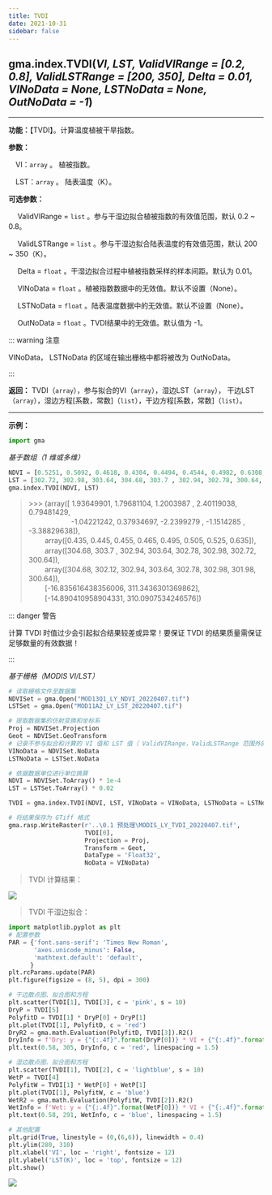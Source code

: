 ```yaml
---
title: TVDI
date: 2021-10-31
sidebar: false
---
```


## gma.index.**TVDI**(*VI, LST, ValidVIRange = [0.2, 0.8], ValidLSTRange = [200, 350], Delta = 0.01, VINoData = None, LSTNoData = None, OutNoData = -1*) <Badge text="1.0.2 +"/>

---

**功能：**【TVDI】。计算温度植被干旱指数。

**参数：**

&emsp;VI：`array` 。 植被指数。

&emsp;LST：`array` 。 陆表温度（K）。

**可选参数：**

&emsp; ValidVIRange = `list` 。参与干湿边拟合植被指数的有效值范围，默认 0.2 ~ 0.8。

&emsp; ValidLSTRange = `list` 。参与干湿边拟合陆表温度的有效值范围，默认 200 ~ 350（K）。

&emsp; Delta = `float` 。干湿边拟合过程中植被指数采样的样本间距。默认为 0.01。

&emsp; VINoData  = `float` 。植被指数数据中的无效值。默认不设置（None）。

&emsp; LSTNoData = `float` 。陆表温度数据中的无效值。默认不设置（None）。

&emsp; OutNoData = `float` 。TVDI结果中的无效值。默认值为 -1。

::: warning 注意

VINoData， LSTNoData 的区域在输出栅格中都将被改为 OutNoData。

:::

**返回：** TVDI（`array`），参与拟合的VI（`array`），湿边LST（`array`）， 干边LST（`array`），湿边方程[系数，常数]（`list`），干边方程[系数，常数]（`list`）。

---

**示例：**
```python
import gma
```

*基于数组（1 维或多维）*

```python
NDVI = [0.5251, 0.5092, 0.4618, 0.4304, 0.4494, 0.4544, 0.4982, 0.6308, 0.5271, 0.4489]
LST = [302.72, 302.98, 303.64, 304.68, 303.7 , 302.94, 302.78, 300.64, 301.98, 302.12]
gma.index.TVDI(NDVI, LST)
```
> \>>> (array([ 1.93649901,  1.79681104,  1.2003987 ,  2.40119038,  0.79481429,<br>
> 　　　　　　-1.04221242,  0.37934697, -2.2399279 , -1.1514285 , -3.38829638]),<br>
> 　　 array([0.435, 0.445, 0.455, 0.465, 0.495, 0.505, 0.525, 0.635]),<br>
> 　　 array([304.68, 303.7 , 302.94, 303.64, 302.78, 302.98, 302.72, 300.64]),<br>
> 　　 array([304.68, 302.12, 302.94, 303.64, 302.78, 302.98, 301.98, 300.64]),<br>
> 　　  [-16.835616438356006, 311.3436301369862],<br>
 > 　　 [-14.890410958904331, 310.0907534246576])

::: danger 警告

计算 TVDI 时值过少会引起拟合结果较差或异常！要保证 TVDI 的结果质量需保证足够数量的有效数据！

:::


*基于栅格（MODIS VI/LST）*
```python
# 读取栅格文件至数据集
NDVISet = gma.Open("MOD13Q1_LY_NDVI_20220407.tif")
LSTSet = gma.Open("MOD11A2_LY_LST_20220407.tif")

# 提取数据集的仿射变换和坐标系
Proj = NDVISet.Projection
Geot = NDVISet.GeoTransform
# 记录不参与拟合和计算的 VI 值和 LST 值（ ValidVIRange，ValidLSTRange 范围外的数据不参与拟合）
VINoData = NDVISet.NoData
LSTNoData = LSTSet.NoData

# 依据数据单位进行单位换算
NDVI = NDVISet.ToArray() * 1e-4 
LST = LSTSet.ToArray() * 0.02

TVDI = gma.index.TVDI(NDVI, LST, VINoData = VINoData, LSTNoData = LSTNoData, OutNoData = VINoData)

# 将结果保存为 GTiff 格式
gma.rasp.WriteRaster(r'..\0.1 预处理\MODIS_LY_TVDI_20220407.tif', 
                     TVDI[0], 
                     Projection = Proj,
                     Transform = Geot,
                     DataType = 'Float32',
                     NoData = VINoData)
```
> TVDI 计算结果：

![](/index/TVDI.png)

> TVDI 干湿边拟合：

``` python 
import matplotlib.pyplot as plt
# 配置参数
PAR = {'font.sans-serif': 'Times New Roman',
       'axes.unicode_minus': False,
       'mathtext.default': 'default',
      }
plt.rcParams.update(PAR)
plt.figure(figsize = (8, 5), dpi = 300)

# 干边散点图、拟合图和方程
plt.scatter(TVDI[1], TVDI[3], c = 'pink', s = 10)
DryP = TVDI[5]
PolyfitD = TVDI[1] * DryP[0] + DryP[1]
plt.plot(TVDI[1], PolyfitD, c = 'red')
DryR2 = gma.math.Evaluation(PolyfitD, TVDI[3]).R2()
DryInfo = f'Dry: y = {"{:.4f}".format(DryP[0])} * VI + {"{:.4f}".format(DryP[1])}\n{" " * 8}$R^2$ = {DryR2}'
plt.text(0.58, 305, DryInfo, c = 'red', linespacing = 1.5)

# 湿边散点图、拟合图和方程
plt.scatter(TVDI[1], TVDI[2], c = 'lightblue', s = 10)
WetP = TVDI[4]
PolyfitW = TVDI[1] * WetP[0] + WetP[1]
plt.plot(TVDI[1], PolyfitW, c = 'blue')
WetR2 = gma.math.Evaluation(PolyfitW, TVDI[2]).R2()
WetInfo = f'Wet: y = {"{:.4f}".format(WetP[0])} * VI + {"{:.4f}".format(WetP[1])}\n{" " * 8}$R^2$ = {WetR2}'
plt.text(0.58, 291, WetInfo, c = 'blue', linespacing = 1.5)

# 其他配置
plt.grid(True, linestyle = (0,(6,6)), linewidth = 0.4)
plt.ylim(280, 310)
plt.xlabel('VI', loc = 'right', fontsize = 12)
plt.ylabel('LST(K)', loc = 'top', fontsize = 12)
plt.show()
```

![](/index/TVDIWDF.svg)

